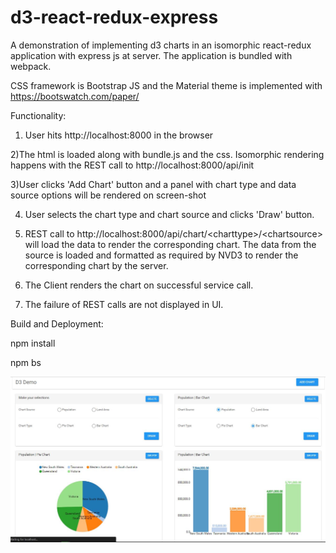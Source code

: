 # d3-react-redux-express
A demonstration of implementing d3 charts in an isomorphic react-redux application with express js at server. The application is bundled with webpack. 

CSS framework is Bootstrap JS and the Material theme is implemented with https://bootswatch.com/paper/

Functionality:

1) User hits http://localhost:8000 in the browser

2)The html is loaded along with bundle.js and the css. Isomorphic rendering happens with the REST call to  http://localhost:8000/api/init

3)User clicks 'Add Chart' button and a panel with chart type and data source options will be rendered on screen-shot

4) User selects the chart type and chart source and clicks 'Draw' button.

5) REST call to  http://localhost:8000/api/chart/\<charttype\>/\<chartsource\> will load the data to render the corresponding chart. The data from the source is loaded and formatted as required by NVD3 to render the corresponding chart by the server.

6) The Client renders the chart on successful service call.

7) The failure of REST calls are not displayed in UI. 


Build and Deployment:

npm install

npm bs


![image](https://github.com/AjithJosephThomas/d3-react-redux-express/blob/master/screenshot.jpg)
